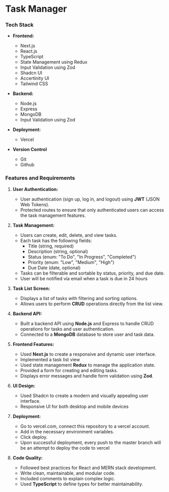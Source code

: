 # Task Manager

### Tech Stack

-   **Frontend:**

    -   Next.js
    -   React.js
    -   TypeScript
    -   State Management using Redux
    -   Input Validation using Zod
    -   Shadcn UI
    -   Accertinity UI
    -   Tailwind CSS

-   **Backend:**

    -   Node.js
    -   Express
    -   MongoDB
    -   Input Validation using Zod

-   **Deployment:**

    -   Vercel

-   **Version Control**
    -   Git
    -   Github

### Features and Requirements

1.  **User Authentication:**

    -   User authentication (sign up, log in, and logout) using **JWT** (JSON Web Tokens).
    -   Protected routes to ensure that only authenticated users can access the task management features.

2.  **Task Management:**

    -   Users can create, edit, delete, and view tasks.
    -   Each task has the following fields:
        -   Title (string, required)
        -   Description (string, optional)
        -   Status (enum: "To Do", "In Progress", "Completed")
        -   Priority (enum: "Low", "Medium", "High")
        -   Due Date (date, optional)
    -   Tasks can be filterable and sortable by status, priority, and due date.
    -   User will be notified via email when a task is due in 24 hours

3.  **Task List Screen:**

    -   Displays a list of tasks with filtering and sorting options.
    -   Allows users to perform **CRUD** operations directly from the list view.

4.  **Backend API:**

    -   Built a backend API using **Node.js** and Express to handle CRUD operations for tasks and user authentication.
    -   Connected to a **MongoDB** database to store user and task data.

5.  **Frontend Features:**

    -   Used **Next.js** to create a responsive and dynamic user interface.
    -   Implemented a task list view
    -   Used state management **Redux** to manage the application state.
    -   Provided a form for creating and editing tasks.
    -   Displays error messages and handle form validation using **Zod**.

6.  **UI Design:**

    -   Used Shadcn to create a modern and visually appealing user interface.
    -   Responsive UI for both desktop and mobile devices

7.  **Deployment:**

    -   Go to vercel.com, connect this repository to a vercel account.
    -   Add in the necessary environment variables.
    -   Click deploy.
    -   Upon successful deployment, every push to the master branch will be an attempt to deploy the code to vercel

8.  **Code Quality:**

    -   Followed best practices for React and MERN stack development.
    -   Write clean, maintainable, and modular code.
    -   Included comments to explain complex logic.
    -   Used **TypeScript** to define types for better maintainability.
